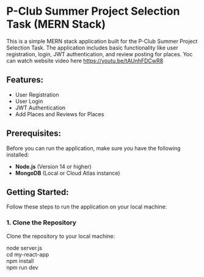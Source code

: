 # P-Club Summer Project Selection Task (MERN Stack)

This is a simple MERN stack application built for the P-Club Summer Project Selection Task. The application includes basic functionality like user registration, login, JWT authentication, and review posting for places.
Yoc can watch website video here
https://youtu.be/tAUnhFDCwR8

## Features:
- User Registration
- User Login
- JWT Authentication
- Add Places and Reviews for Places

## Prerequisites:
Before you can run the application, make sure you have the following installed:
- **Node.js** (Version 14 or higher)
- **MongoDB** (Local or Cloud Atlas instance)

## Getting Started:
Follow these steps to run the application on your local machine:

### 1. Clone the Repository<cd>
Clone the repository to your local machine:<br>

node server.js<br>
cd my-react-app<br>
npm install<br>
npm run dev<br>

